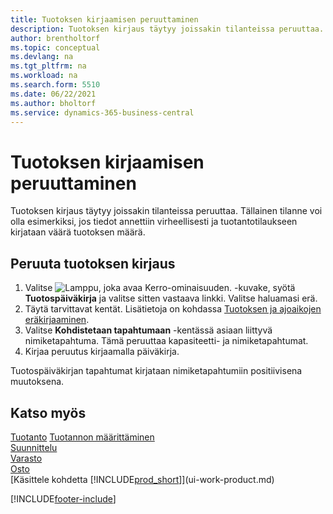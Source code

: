 ```yaml
---
title: Tuotoksen kirjaamisen peruuttaminen
description: Tuotoksen kirjaus täytyy joissakin tilanteissa peruuttaa. Tässä aiheessa kuvataan tuotoksen kirjauksen peruuttaminen.
author: brentholtorf
ms.topic: conceptual
ms.devlang: na
ms.tgt_pltfrm: na
ms.workload: na
ms.search.form: 5510
ms.date: 06/22/2021
ms.author: bholtorf
ms.service: dynamics-365-business-central
---
```

# Tuotoksen kirjaamisen peruuttaminen

Tuotoksen kirjaus täytyy joissakin tilanteissa peruuttaa. Tällainen tilanne voi olla esimerkiksi, jos tiedot annettiin virheellisesti ja tuotantotilaukseen kirjataan väärä tuotoksen määrä.  

## Peruuta tuotoksen kirjaus

1. Valitse ![Lamppu, joka avaa Kerro-ominaisuuden.](media/ui-search/search_small.png "Kerro, mitä haluat tehdä") -kuvake, syötä **Tuotospäiväkirja** ja valitse sitten vastaava linkki. Valitse haluamasi erä.  
2. Täytä tarvittavat kentät. Lisätietoja on kohdassa [Tuotoksen ja ajoaikojen eräkirjaaminen](production-how-to-post-output-quantity.md).
3. Valitse **Kohdistetaan tapahtumaan** -kentässä asiaan liittyvä nimiketapahtuma. Tämä peruuttaa kapasiteetti- ja nimiketapahtumat.  
4. Kirjaa peruutus kirjaamalla päiväkirja.  

Tuotospäiväkirjan tapahtumat kirjataan nimiketapahtumiin positiivisena muutoksena.  

## Katso myös

 [Tuotanto](production-manage-manufacturing.md) [Tuotannon määrittäminen](production-configure-production-processes.md)  
 [Suunnittelu](production-planning.md)  
 [Varasto](inventory-manage-inventory.md)  
 [Osto](purchasing-manage-purchasing.md)  
 [Käsittele kohdetta [!INCLUDE[prod_short](includes/prod_short.md)]](ui-work-product.md)  


[!INCLUDE[footer-include](includes/footer-banner.md)]